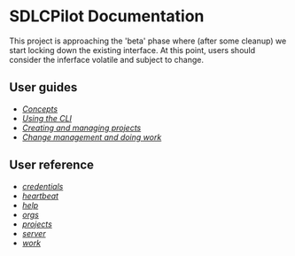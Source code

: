 # <span id="sdlcpilot_documentation">SDLCPilot Documentation</span>

This project is approaching the 'beta' phase where (after some cleanup) we start locking down the existing interface. At this point, users should consider the inferface volatile and subject to change.

## User guides

- _[Concepts](./concepts.md)_
- _[Using the CLI](./common-usage/cli.md)_
- _[Creating and managing projects](./common-usage/projects.md)_
- _[Change management and doing work](./common-usage/work.md)_

## User reference

- _[credentials](./credentials.md)_
- _[heartbeat](./heartbeat.md)_
- _[help](./help.md)_
- _[orgs](./orgs.md)_
- _[projects](./projects.md)_
- _[server](./server.md)_
- _[work](./work.md)_
